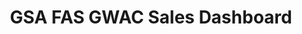 ---
highlight: "false" 
title: "GSA FAS GWAC Sales Dashboard"
description: "The GWAC dashboard displays obligated sales and task orders by agency, bureau and by industry partner for three GWAC programs: 8A Stars II, Alliant 2 and VETS 2."
url-link: "https://d2d.gsa.gov/report/gsa-fas-gwac-sales-dashboard"
type: "HTML"
gov-only: "false"
is-external: "true"
publication-date: "July 01, 2023"
reading-time: "10"
resource-type: "Tool"
filter: "contract-solutions"
audience: "contracts-acquisitions"
branded-offerings: "market-it-data-intelligence"
---